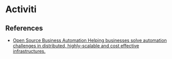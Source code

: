 # Activiti


## References

- [Open Source Business Automation Helping businesses solve automation challenges in distributed, highly-scalable and cost effective infrastructures.](https://www.activiti.org/)